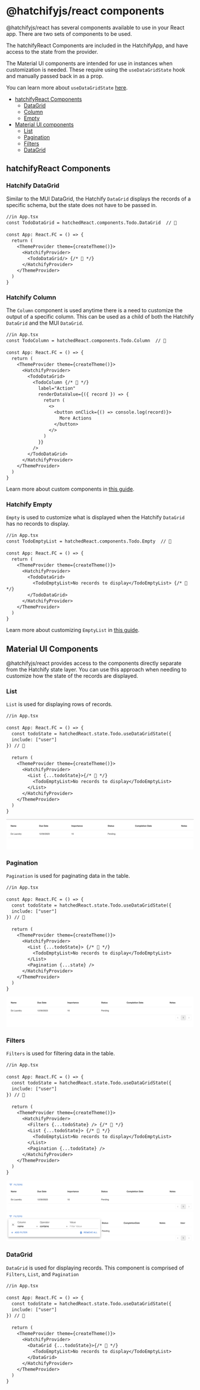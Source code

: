 # @hatchifyjs/react components

@hatchifyjs/react has several components available to use in your React app. There are two sets of components to be used.

The hatchifyReact Components are included in the HatchifyApp, and have access to the state from the provider.

The Material UI components are intended for use in instances when customization is needed. These require using the `useDataGridState` hook and manually passed back in as a prop.

You can learn more about `useDataGridState` [here](./README.md).

- [hatchifyReact Components](#hatchifyreact-components)
  - [DataGrid](#hatchify-datagrid)
  - [Column](#hatchify-column)
  - [Empty](#hatchify-empty)
- [Material UI components](#material-ui-components)
  - [List](#list)
  - [Pagination](#pagination)
  - [Filters](#filters)
  - [DataGrid](#datagrid)

## hatchifyReact Components

### Hatchify DataGrid

Similar to the MUI DataGrid, the Hatchify `DataGrid` displays the records of a specific schema, but the state does not have to be passed in.

```tsx
//in App.tsx
const TodoDataGrid = hatchedReact.components.Todo.DataGrid  // 👀

const App: React.FC = () => {
  return (
    <ThemeProvider theme={createTheme()}>
      <HatchifyProvider>
        <TodoDataGrid/> {/* 👀 */}
      </HatchifyProvider>
    </ThemeProvider>
  )
}

```

### Hatchify Column

The `Column` component is used anytime there is a need to customize the output of a specific column. This can be used as a child of both the Hatchify `DataGrid` and the MUI `DataGrid`.

```tsx
//in App.tsx
const TodoColumn = hatchedReact.components.Todo.Column  // 👀

const App: React.FC = () => {
  return (
    <ThemeProvider theme={createTheme()}>
      <HatchifyProvider>
        <TodoDataGrid>
          <TodoColumn {/* 👀 */}
            label="Action"
            renderDataValue={({ record }) => {
              return (
                <>
                  <button onClick={() => console.log(record)}>
                    More Actions
                  </button>
                </>
              )
            }}
          />
        </TodoDataGrid>
      </HatchifyProvider>
    </ThemeProvider>
  )
}

```

Learn more about custom components in [this guide](../guides/customizing-your-list.md).

### Hatchify Empty

`Empty` is used to customize what is displayed when the Hatchify `DataGrid` has no records to display.

```tsx
//in App.tsx
const TodoEmptyList = hatchedReact.components.Todo.Empty  // 👀

const App: React.FC = () => {
  return (
    <ThemeProvider theme={createTheme()}>
      <HatchifyProvider>
        <TodoDataGrid> 
          <TodoEmptyList>No records to display</TodoEmptyList> {/* 👀 */}
        </TodoDataGrid>
      </HatchifyProvider>
    </ThemeProvider>
  )
}

```

Learn more about customizing `EmptyList` in [this guide](../guides/customizing-your-list.md).

## Material UI Components

@hatchifyjs/react provides access to the components directly separate from the Hatchify state layer. You can use this approach when needing to customize how the state of the records are displayed.

### List

`List` is used for displaying rows of records.

```tsx
//in App.tsx

const App: React.FC = () => {
  const todoState = hatchedReact.state.Todo.useDataGridState({
  include: ["user"]
}) // 👀

  return (
    <ThemeProvider theme={createTheme()}>
      <HatchifyProvider>
        <List {...todoState}>{/* 👀 */}
          <TodoEmptyList>No records to display</TodoEmptyList>
        </List>
      </HatchifyProvider>
    </ThemeProvider>
  )
}

```

![Example List Component](../attachments/List.png)

### Pagination

`Pagination` is used for paginating data in the table.

```tsx
//in App.tsx

const App: React.FC = () => {
  const todoState = hatchedReact.state.Todo.useDataGridState({
  include: ["user"]
}) // 👀

  return (
    <ThemeProvider theme={createTheme()}>
      <HatchifyProvider>
        <List {...todoState}> {/* 👀 */}
          <TodoEmptyList>No records to display</TodoEmptyList>
        </List>
        <Pagination {...state} />
      </HatchifyProvider>
    </ThemeProvider>
  )
}

```

![Example List with Pagination](../attachments/ListWithPagination.png)

### Filters

`Filters` is used for filtering data in the table.

```tsx
//in App.tsx

const App: React.FC = () => {
  const todoState = hatchedReact.state.Todo.useDataGridState({
  include: ["user"]
}) // 👀

  return (
    <ThemeProvider theme={createTheme()}>
      <HatchifyProvider>
        <Filters {...todoState} /> {/* 👀 */}
        <List {...todoState}> {/* 👀 */}
          <TodoEmptyList>No records to display</TodoEmptyList>
        </List>
        <Pagination {...todoState} />
      </HatchifyProvider>
    </ThemeProvider>
  )
}

```

![Example Closed Filter](../attachments/FiltersClosed.png)
![Example Open Filter](../attachments/FiltersOpen.png)

### DataGrid

`DataGrid` is used for displaying records. This component is comprised of `Filters`, `List`, and `Pagination`

```tsx
//in App.tsx

const App: React.FC = () => {
  const todoState = hatchedReact.state.Todo.useDataGridState({
  include: ["user"]
}) // 👀

  return (
    <ThemeProvider theme={createTheme()}>
      <HatchifyProvider>
        <DataGrid {...todoState}>{/* 👀 */}
          <TodoEmptyList>No records to display</TodoEmptyList>
        </DataGrid>
      </HatchifyProvider>
    </ThemeProvider>
  )
}

```
